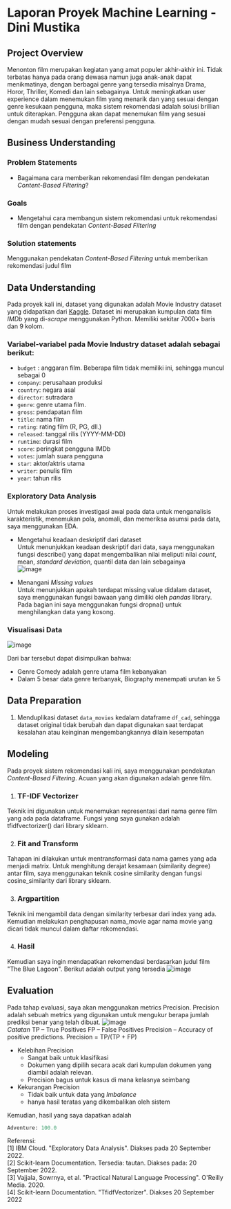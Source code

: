 # Laporan Proyek Machine Learning - Dini Mustika
## Project Overview
Menonton film merupakan kegiatan yang amat populer akhir-akhir ini. Tidak terbatas hanya pada orang dewasa namun juga anak-anak dapat menikmatinya, dengan berbagai genre yang tersedia misalnya Drama, Horor, Thriller, Komedi dan lain sebagainya. Untuk meningkatkan user experience dalam menemukan film yang menarik dan yang sesuai dengan genre kesukaan pengguna, maka sistem rekomendasi adalah solusi brillian untuk diterapkan. Pengguna akan dapat menemukan film yang sesuai dengan mudah sesuai dengan preferensi pengguna.

## Business Understanding

### Problem Statements

- Bagaimana cara memberikan rekomendasi film dengan pendekatan _Content-Based Filtering_?

### Goals

- Mengetahui cara membangun sistem rekomendasi untuk rekomendasi film dengan pendekatan _Content-Based Filtering_

### Solution statements
Menggunakan pendekatan _Content-Based Filtering_ untuk memberikan rekomendasi judul film

## Data Understanding
Pada proyek kali ini, dataset yang digunakan adalah Movie Industry dataset yang didapatkan dari [Kaggle](https://www.kaggle.com/datasets/danielgrijalvas/movies). Dataset ini merupakan kumpulan data film _IMDb_ yang di-_scrape_ menggunakan Python. Memiliki sekitar 7000+ baris dan 9 kolom.

### Variabel-variabel pada Movie Industry dataset adalah sebagai berikut:
- `budget` : anggaran film. Beberapa film tidak memiliki ini, sehingga muncul sebagai 0
- `company`: perusahaan produksi
- `country`: negara asal
- `director`: sutradara
- `genre`: genre utama film.
- `gross`: pendapatan film
- `title`: nama film
- `rating`: rating film (R, PG, dll.)
- `released`: tanggal rilis (YYYY-MM-DD)
- `runtime`: durasi film
- `score`: peringkat pengguna IMDb
- `votes`: jumlah suara pengguna
- `star`: aktor/aktris utama
- `writer`: penulis film
- `year`: tahun rilis

### Exploratory Data Analysis
Untuk melakukan proses investigasi awal pada data untuk menganalisis karakteristik, menemukan pola, anomali, dan memeriksa asumsi pada data, saya menggunakan EDA. 
- Mengetahui keadaan deskriptif dari dataset <br>
Untuk menunjukkan keadaan deskriptif dari data, saya menggunakan fungsi describe() yang dapat mengembalikan nilai meliputi nilai *count*, mean, *standard deviation*, quantil data dan lain sebagainya <br>
![image](https://user-images.githubusercontent.com/73211764/191458118-c234e048-e1fa-4e71-b0e4-9be6e0bc2d8b.png)

- Menangani *Missing values* <br>
Untuk menunjukkan apakah terdapat missing value didalam dataset, saya menggunakan fungsi bawaan yang dimiliki oleh *pandas* library. Pada bagian ini saya menggunakan fungsi dropna() untuk menghilangkan data yang kosong.

### Visualisasi Data

![image](https://user-images.githubusercontent.com/73211764/191458593-3fe7df41-bc03-44a8-bc67-69c9047fc86a.png)

Dari bar tersebut dapat disimpulkan bahwa:
- Genre Comedy adalah genre utama film kebanyakan
- Dalam 5 besar data genre terbanyak, Biography menempati urutan ke 5


## Data Preparation

1. Menduplikasi dataset `data_movies` kedalam dataframe `df_cad`, sehingga dataset original tidak berubah dan dapat digunakan saat terdapat kesalahan atau keinginan mengembangkannya dilain kesempatan

## Modeling

Pada proyek sistem rekomendasi kali ini, saya menggunakan pendekatan _Content-Based Filtering_. Acuan yang akan digunakan adalah genre film.

1. ### TF-IDF Vectorizer <br>
Teknik ini digunakan untuk menemukan representasi dari nama genre film yang ada pada dataframe. Fungsi yang saya gunakan adalah tfidfvectorizer() dari library sklearn. <br>

2. ### Fit and Transform <br>
Tahapan ini dilakukan untuk mentransformasi data nama games yang ada menjadi matrix. Untuk menghitung derajat kesamaan (similarity degree) antar film, saya menggunakan teknik cosine similarity dengan fungsi cosine_similarity dari library sklearn. 

3. ### Argpartition <br>
Teknik ini mengambil data dengan similarity terbesar dari index yang ada. Kemudian melakukan penghapusan nama_movie agar nama movie yang dicari tidak muncul dalam daftar rekomendasi. 

4. ### Hasil <br>
Kemudian saya ingin mendapatkan rekomendasi berdasarkan judul film "The Blue Lagoon". Berikut adalah output yang tersedia
![image](https://user-images.githubusercontent.com/73211764/191462038-c85a9ea4-17ec-42ac-9fb3-a65509c295e7.png)


## Evaluation
Pada tahap evaluasi, saya akan menggunakan metrics Precision. Precision adalah sebuah metrics yang digunakan untuk mengukur berapa jumlah prediksi benar yang telah dibuat.
![image](https://user-images.githubusercontent.com/73211764/191462294-86b0daab-8b99-4437-8b25-c6ed30068c01.png)<br>
_Catatan_
TP – True Positives
FP – False Positives
Precision – Accuracy of positive predictions.
Precision = TP/(TP + FP)

- Kelebihan Precision
  - Sangat baik untuk klasifikasi
  - Dokumen yang dipilih secara acak dari kumpulan dokumen yang diambil adalah relevan.
  - Precision bagus untuk kasus di mana kelasnya seimbang
- Kekurangan Precision
  - Tidak baik untuk data yang *Imbalance*
  - hanya hasil teratas yang dikembalikan oleh sistem

Kemudian, hasil yang saya dapatkan adalah
```python
Adventure: 100.0
```

Referensi: <br>
[1] IBM Cloud. "Exploratory Data Analysis". Diakses pada 20 September 2022. <br>
[2] Scikit-learn Documentation. Tersedia: tautan. Diakses pada: 20 September 2022. <br>
[3] Vajjala, Sowrnya, et al. "Practical Natural Language Processing". O'Reilly Media. 2020.  <br>
[4] Scikit-learn Documentation. "TfidfVectorizer". Diakses 20 September 2022 <br>
